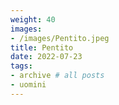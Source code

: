 ```yaml
---
weight: 40
images:
- /images/Pentito.jpeg
title: Pentito
date: 2022-07-23
tags:
- archive # all posts
- uomini
---
```

